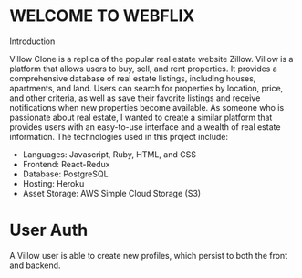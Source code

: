 # WELCOME TO WEBFLIX

Introduction

Villow Clone is a replica of the popular real estate website Zillow. Villow is a platform that allows users to buy, sell, and rent properties. It provides a comprehensive database of real estate listings, including houses, apartments, and land. Users can search for properties by location, price, and other criteria, as well as save their favorite listings and receive notifications when new properties become available. As someone who is passionate about real estate, I wanted to create a similar platform that provides users with an easy-to-use interface and a wealth of real estate information. The technologies used in this project include:


- Languages: Javascript, Ruby, HTML, and CSS
- Frontend: React-Redux
- Database: PostgreSQL
- Hosting: Heroku
- Asset Storage: AWS Simple Cloud Storage (S3)


# User Auth
A Villow user is able to create new profiles, which persist to both the front and backend.
